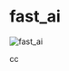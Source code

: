 # fast_ai 

![fast_ai](https://github.com/mitch-henderson/fast_ai/blob/main/Screenshot%202024-02-25%20at%2011.16.23%20AM.png?raw=true)

cc
